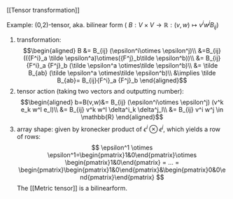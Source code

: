 [[Tensor transformation]]

Example: (0,2)-tensor, aka. bilinear form ( $B:V\times V \to \mathbb{R}: (v,w)\mapsto v^i w^j B_{ij}$)
1. transformation: 
$$\begin{aligned}
B &= B_{ij} (\epsilon^i\otimes \epsilon^j)\\
&=B_{ij} (({F^i}_a \tilde \epsilon^a)\otimes({F^j}_b\tilde \epsilon^b))\\
&= B_{ij}{F^i}_a {F^j}_b (\tilde \epsilon^a \otimes\tilde \epsilon^b)\\
&= \tilde B_{ab} (\tilde \epsilon^a \otimes\tilde \epsilon^b)\\
&\implies \tilde B_{ab}= B_{ij}{F^i}_a {F^j}_b
\end{aligned}$$
2. tensor action (taking two vectors and outputting number):
$$\begin{aligned}
    b=B(v,w)&= B_{ij} (\epsilon^i\otimes \epsilon^j) (v^k e_k w^l e_l)\\
    &= B_{ij} v^k w^l \delta^i_k \delta^j_l\\
    &= B_{ij} v^i w^j \in \mathbb{R}
\end{aligned}$$
3. array shape: given by kronecker product of $\epsilon^i \otimes \epsilon^j$, which yields a row of rows:
$$
    \epsilon^1 \otimes \epsilon^1=\begin{pmatrix}1&0\end{pmatrix}\otimes \begin{pmatrix}1&0\end{pmatrix} = ... = \begin{pmatrix}\begin{pmatrix}1&0\end{pmatrix}&\begin{pmatrix}0&0\end{pmatrix}\end{pmatrix}
$$
The [[Metric tensor]] is a bilinearform.


